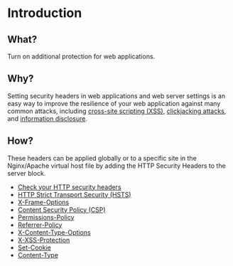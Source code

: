 # Introduction

## What?

Turn on additional protection for web applications. 

## Why?

Setting security headers in web applications and web server settings is an easy way to improve the resilience of your web application against many common attacks, including [cross-site scripting (XSS)](https://webapp.tymyrddin.dev/docs/techniques/xss), [clickjacking attacks](https://webapp.tymyrddin.dev/docs/techniques/clickjacking), and [information disclosure](../disclosure/README.md).

## How?

These headers can be applied globally or to a specific site in the Nginx/Apache virtual host file by adding the HTTP Security Headers to the server block.

* [Check your HTTP security headers](check.md)
* [HTTP Strict Transport Security (HSTS)](hsts.md)
* [X-Frame-Options](xframe.md)
* [Content Security Policy (CSP)](csp.md)
* [Permissions-Policy](permissions.md)
* [Referrer-Policy](referrer.md)
* [X-Content-Type-Options](xcontent.md)
* [X-XSS-Protection](xxss.md)
* [Set-Cookie](cookie.md)
* [Content-Type](content.md)

